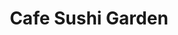 ---
layout: place
title: "Cafe Sushi Garden"
permalink: /virginia/arlington/cafe-sushi-garden.html
stateAbbr: VA
stateName: Virginia
cityName: Arlington
seo:
  name: "Cafe Sushi Garden"
  type: Restaurant
  links: https://www.cafesushigarden.com/
description: "Cafe Sushi Garden serves delicious sushi in Arlington, Virginia. Try fresh Japanese dishes for a great dining experience. Available for takeout, delivery, lunch, and dinner."
place_id: ChIJV0UeYtC3t4kRntRwy2P2ioU
photos:
  - name: >-
      places/ChIJV0UeYtC3t4kRntRwy2P2ioU/photos/AeeoHcKRf0XEXsaui94kLyNS7bfDacQHcSBzCbikDs0-Qiwp63Z6mH8q2YTfoEwH0EpR3zRevjgxhTqVpHBcvzA7Ad6rDmUNvHXyPFTTWGQehw_oAyo_MHg_LVaQkZo7lwrfRsR-ifFFu-B84JtnoWagEbwg-bikltFN4_vRk4VXv6Z9ISmCSgqe-PXLri0UVL9PIdeKhZ6qmCjxMxQNIPxSINEwtr9f4X75S5XiafO7Bne-uBITzTuosmM58vFS8yyIFslMTsyPf9-PcHmSVcFreNBwCUclWm6pCmL3FyL0v6rMHseQG4c7z6QxD1fzpN9I4N-TAm2aeUm0kwQWrCgeSfkZGybTPjKRNqxAJuewmiJDUNxoKYfcwvGDmgId7N5CKSh1ANDMiWHu5zFu9mm9V5MQUBCaAoCrKijQLafgseSfIQ
    widthPx: 4032
    heightPx: 3024
    authorAttributions:
      - displayName: Christina Bisaillon
        uri: https://maps.google.com/maps/contrib/102897133902500215714
        photoUri: >-
          https://lh3.googleusercontent.com/a/ACg8ocJ9g-Q2ITuMbY-SRLNoTBQj_-lpRSpLnMmsWtaLi0o8sgb4kQ=s100-p-k-no-mo
    flagContentUri: >-
      https://www.google.com/local/imagery/report/?cb_client=maps_api_places.places_api&image_key=!1e10!2sCIHM0ogKEICAgICx-rizOw&hl=en-US
    googleMapsUri: >-
      https://www.google.com/maps/place//data=!3m4!1e2!3m2!1sCIHM0ogKEICAgICx-rizOw!2e10!4m2!3m1!1s0x89b7b7d0621e4557:0x858af663cb70d49e
  - name: >-
      places/ChIJV0UeYtC3t4kRntRwy2P2ioU/photos/AeeoHcI_wLmjPnkCVnzQ3QArlw6FbZnXfMCphJT7ws4sD4Gu1l557vnWwUmxAG4qx71vSitkJu_TjoLRR_GvP09_mYi6595cPO0Sy_Rq4YyUWDOZZd5_w-YRaymyWh35_Cpu40mgk6eOTvkmblLkmgb-2mcOiUYic1IQZIF2SzUdEVPYp3YFEtXlS4EvP7bObqzTd0trk2qKZ_Pm8etGDQ5mrg_dd4P5oQAHvAOv-ZntQCkZrFAPELk5C1RTMcskp_TEcq2OZjfEduydv-vCua7uSz_2l3gNzjTJ15KzA_8r_8nYwA
    widthPx: 3717
    heightPx: 2839
    authorAttributions:
      - displayName: Cafe Sushi Garden
        uri: https://maps.google.com/maps/contrib/116624480447755882253
        photoUri: >-
          https://lh3.googleusercontent.com/a/ACg8ocKvPMkEDX4DJBiHj5nPNX_mqrmQ92RVTtoTZoVB1aTic3h7OQ=s100-p-k-no-mo
    flagContentUri: >-
      https://www.google.com/local/imagery/report/?cb_client=maps_api_places.places_api&image_key=!1e10!2sAF1QipOUSin3cmlyjU1Fwy_WvQ-ziSZl2cuC2D1Skdxx&hl=en-US
    googleMapsUri: >-
      https://www.google.com/maps/place//data=!3m4!1e2!3m2!1sAF1QipOUSin3cmlyjU1Fwy_WvQ-ziSZl2cuC2D1Skdxx!2e10!4m2!3m1!1s0x89b7b7d0621e4557:0x858af663cb70d49e
  - name: >-
      places/ChIJV0UeYtC3t4kRntRwy2P2ioU/photos/AeeoHcI9nYHLIawzIu5VSZqKRBdTQKehUZqePMZUqwGxEVVzN1-N25IE0oVnKMMnBUUoZtEs-ZlwpjpVkd9LSg-2fRvCwGz0JhZMOyeBk8PKCeR8P5j5R3O-eBfCcPxcoEU8Mme81lHfNg95dSJ3ovN7-alqb-hkwEQQ9-K8kJVGzTKBTu5K7abnMQY5ac9QpevtDvvECsqOUwPd_pIxJWyB7uGHCZP6aRI-WET20N37LTAAJ5SkOeTz1kCFE3J2_j2HxqB--QRYpSHZwK27ou4gLUDOF49L21UTF6q4uRSNeUE0h5jCAeNMJMVbAQU7Q9VdBS9QAeF4H4x7HqTryc9KkqQ5BGZw9lKS9gubvdmyNWxatk4lp7FLISguWXKbIdtiwNUt6Q7Bf3cZdmxxAJp7i3awLaicMr_S26z-eTGOpkaPWg
    widthPx: 4031
    heightPx: 3023
    authorAttributions:
      - displayName: Grecia
        uri: https://maps.google.com/maps/contrib/111998245103805842018
        photoUri: >-
          https://lh3.googleusercontent.com/a-/ALV-UjUX3v232XBPzmqalJ3F97Xhh6-PUPFhn1J6eBVE0l22f645Elxxjw=s100-p-k-no-mo
    flagContentUri: >-
      https://www.google.com/local/imagery/report/?cb_client=maps_api_places.places_api&image_key=!1e10!2sCIHM0ogKEICAgMCAmvaZQA&hl=en-US
    googleMapsUri: >-
      https://www.google.com/maps/place//data=!3m4!1e2!3m2!1sCIHM0ogKEICAgMCAmvaZQA!2e10!4m2!3m1!1s0x89b7b7d0621e4557:0x858af663cb70d49e
  - name: >-
      places/ChIJV0UeYtC3t4kRntRwy2P2ioU/photos/AeeoHcKLt4Z7IhrEazx5Q7dGSfkujVOg2ASzekdzvd3AJ6BPDuH4gdV8Qd8H3eeqQJ3UHGmy3VOc9bH6zmrK6sPtxswmOaz8ycBwYiGD-2iA1aL215eh1UMLB6erb8VKXI-SKYty63sZSSUYvwNnaDmkyiCs3FnNYMtCDUemgspbHzAisp3FHRUB8iklhv0RPU7qwntsjlHiWcmmDYwI-01Ptu7beJKqcpz2Q-SLieMBNjSRObajwO4amptobCMswNVYjW0IADNGl25t8AdI5rgwrXAspa4V6-O3qEXcem-kx9_T98Vj-z9mNZcQT8mz2nzEtUZXkrWaIN25riqjk1nUd2B5nYjMmmwbVhMOXi5kyW0qLp2XyoIEMVq-eruXJGQsamnhDdOckR4tx-Ei-NK9g1J0DuKg7eYZhSupy9LgNdLPiu_D
    widthPx: 4032
    heightPx: 3024
    authorAttributions:
      - displayName: T. Nelson
        uri: https://maps.google.com/maps/contrib/112000993122066295008
        photoUri: >-
          https://lh3.googleusercontent.com/a/ACg8ocIkyA8jlZ3SK8u3OwAANDZrhmQwnEP2dMt3LgrNKbtLcJYcRA=s100-p-k-no-mo
    flagContentUri: >-
      https://www.google.com/local/imagery/report/?cb_client=maps_api_places.places_api&image_key=!1e10!2sCIHM0ogKEICAgIDTtuKP9AE&hl=en-US
    googleMapsUri: >-
      https://www.google.com/maps/place//data=!3m4!1e2!3m2!1sCIHM0ogKEICAgIDTtuKP9AE!2e10!4m2!3m1!1s0x89b7b7d0621e4557:0x858af663cb70d49e
  - name: >-
      places/ChIJV0UeYtC3t4kRntRwy2P2ioU/photos/AeeoHcKMa0h-IlNZA4n2s84mMj5pkA_t2X6SydubaQ27Gmvzcwd0sY_sUmeolCHKjKsXFs0AU5w3I0T_mhOxnq443oDXCyfh-ep8OntaNnD-K_EZBAA3Tzvz-jXdrOSzhmkD-DeIJ_YRI7cQg4zAMBbry_X50ZwH7E86AlP4kPsnAC75owln3fpojGuJm05pytPXVIDJUM69ETilnSuJBoJZ9wY49O8N374gr7GqxyoYs8kyI3z7PQffCrNZYWIEPdJ-krT74hgWEC8UcVEu1h-HEwWZQJstwLUNtPYZd6M0QIgD2bievhmT1W2fDiUT9d-RPhooDy4z9jHxZiWegJOmReD7DZwtwTul1PuveLZZ0DX-NmU7wEaMSXC03RyL7iSWILh4LokJODTivWKYVzxoDmq79qtHAzdl3tTQaAFdJAq_Xw
    widthPx: 4080
    heightPx: 3072
    authorAttributions:
      - displayName: Sam Jones
        uri: https://maps.google.com/maps/contrib/109273405326296741279
        photoUri: >-
          https://lh3.googleusercontent.com/a-/ALV-UjUxpjuEpfrMCX56ZlDQ8Ook1UJxotgZIsvoFUbAsZD2YQZXCqejpA=s100-p-k-no-mo
    flagContentUri: >-
      https://www.google.com/local/imagery/report/?cb_client=maps_api_places.places_api&image_key=!1e10!2sCIHM0ogKEICAgIC1xIm7Gw&hl=en-US
    googleMapsUri: >-
      https://www.google.com/maps/place//data=!3m4!1e2!3m2!1sCIHM0ogKEICAgIC1xIm7Gw!2e10!4m2!3m1!1s0x89b7b7d0621e4557:0x858af663cb70d49e
  - name: >-
      places/ChIJV0UeYtC3t4kRntRwy2P2ioU/photos/AeeoHcLp_fmktCJ1AWfqqbN4rXE2ZLxqhTPB7ZMv0u8OXKAoya68MeAM7bLIXL-WH4r2LfrjK9js6QeF7mUc2qzZRHayGIt7FUvXKhUh0JwBn7lgsT4VJ9xw_TFbbu7atTO8-S6IEGZb1tsPTq4ugmzeNpXthgwWaHzUkXkLgG5Q3c4PFFX7Z_xkaMiaUk02wIrJTrCWe4huCfYqLYbLzM92krN6rGrEt28YT8JhAW8Af9Oohtv-bnl6WR7JCz0AOaANzgfDtE_W5znY2wBNh5s3ylkWLEw0x_rVMMDc9NqezKeRWRixlOdT4r8RoPWjCa2jPzsYa8P0gwHcAw6yZ-NMdHPjIEvq3TN4rtETWqlIRZOgT8Q-iyRXtqWu8PWq5j_mvzsJFjlIjpeNRaZRAUU-hmq7UOi1nitttQX6q4biqu0qLA
    widthPx: 3024
    heightPx: 4032
    authorAttributions:
      - displayName: T. Nelson
        uri: https://maps.google.com/maps/contrib/112000993122066295008
        photoUri: >-
          https://lh3.googleusercontent.com/a/ACg8ocIkyA8jlZ3SK8u3OwAANDZrhmQwnEP2dMt3LgrNKbtLcJYcRA=s100-p-k-no-mo
    flagContentUri: >-
      https://www.google.com/local/imagery/report/?cb_client=maps_api_places.places_api&image_key=!1e10!2sCIHM0ogKEICAgIDTtuKPDA&hl=en-US
    googleMapsUri: >-
      https://www.google.com/maps/place//data=!3m4!1e2!3m2!1sCIHM0ogKEICAgIDTtuKPDA!2e10!4m2!3m1!1s0x89b7b7d0621e4557:0x858af663cb70d49e
  - name: >-
      places/ChIJV0UeYtC3t4kRntRwy2P2ioU/photos/AeeoHcK0_uDvZhOx2tFi2GeShfFxp83Syx3-tBucWXLf7pStgvfU5ZGiRRmktoMQa8qwWnzn359vfhCzVOCsBmnPHRylj5fTX6maofYRHG1OnKaQroCkmkce0FKJzG61wFdUL-fsXo6wmSX502u7OCOKFX92H1p07it15f0EPBgmhZ-3kI3rNHRCtJUVugUiSw5WXLXiptcWPJI2hgTKNDElX4KEhNwfJe7LjaEQMFKhCMjGTkPWoJRGP47lwbwjT2KKsSuXUC_nuc6mRtUG8ZiQf5CALwTWT7KuWzt6EVZICaqthg
    widthPx: 3291
    heightPx: 2832
    authorAttributions:
      - displayName: Cafe Sushi Garden
        uri: https://maps.google.com/maps/contrib/116624480447755882253
        photoUri: >-
          https://lh3.googleusercontent.com/a/ACg8ocKvPMkEDX4DJBiHj5nPNX_mqrmQ92RVTtoTZoVB1aTic3h7OQ=s100-p-k-no-mo
    flagContentUri: >-
      https://www.google.com/local/imagery/report/?cb_client=maps_api_places.places_api&image_key=!1e10!2sAF1QipMGQaWD3vR5CXzrhYkqfXUgtW18yjCixphkJM-A&hl=en-US
    googleMapsUri: >-
      https://www.google.com/maps/place//data=!3m4!1e2!3m2!1sAF1QipMGQaWD3vR5CXzrhYkqfXUgtW18yjCixphkJM-A!2e10!4m2!3m1!1s0x89b7b7d0621e4557:0x858af663cb70d49e
  - name: >-
      places/ChIJV0UeYtC3t4kRntRwy2P2ioU/photos/AeeoHcKHk9pZt5TboSjk3e4JxQ0TxZC0u8Dxcmx3C28zb8h3qt0haPYsTCSYvlqVrETye23-MwAWq27wQQFycijwba74Wky7yabrcfFGWpaarQXeh07Cv00Hbd4Py8npVSycDkZtHnXCJrrMvchH_1Sc4GSTJHsgXKTngqqVPYEZUGVAWE84-dPeaaqbT0KB1O3oGCEwbr6PUPrPmnA-D3LLCNiPmbmRzo4oSbs5nRFzlDXvf7iyiiqS3yqViHEqn52Dx-T78iryflbjwWHHCzmPSSTOTgn6pf8lRTAOKYnv-mekRF0c_oUDiLOEyKv6oZb4MTKu5hMfNsqqtwKgJ3aQXpb_IoQLo6aSl7mVaiACQ_DkUgN00TAnY9fpBMxbyBVa8udm0dXZMo32g_x66hR9jzXGj2LC4HvjmSxYmTWLyG0X6eCW
    widthPx: 3024
    heightPx: 4032
    authorAttributions:
      - displayName: Dahye Kim
        uri: https://maps.google.com/maps/contrib/116313537141654271319
        photoUri: >-
          https://lh3.googleusercontent.com/a-/ALV-UjWkOvUMJOIFruZc9NFr9JncjtvELxfXv3nGadIDv3ZEm1ZlhKdC=s100-p-k-no-mo
    flagContentUri: >-
      https://www.google.com/local/imagery/report/?cb_client=maps_api_places.places_api&image_key=!1e10!2sCIHM0ogKEICAgIDrzcSc5gE&hl=en-US
    googleMapsUri: >-
      https://www.google.com/maps/place//data=!3m4!1e2!3m2!1sCIHM0ogKEICAgIDrzcSc5gE!2e10!4m2!3m1!1s0x89b7b7d0621e4557:0x858af663cb70d49e
  - name: >-
      places/ChIJV0UeYtC3t4kRntRwy2P2ioU/photos/AeeoHcI7HepEApdotsb15CqfB9UX-e5wgaBZzT04B0nyOBQc5MNBjfQB3ZXy-Y7yhrIgFvU7XdiwJp5j64T4X_KJVuPdeqrTzL_MIAIzO9hsOaOA9P9Exe9Zm_xBaRZoi7WZCkvQNvLb74YybAsE1D7sIfy7U4Gsnd4FJmWdoGCQruejGuTjxBloTEEy6vm90-xEECiUqIOLV6UnEHmVWOha7lJsCaEHpOWh65PSXHHjnBJzolhJk2NtLV5bgyusVQLzUXGRD9uPvtmCF3B9Yw_eUoy-mE7yta7JUL38l6sE2gWs2z0plgJbD_2GEt7-NQJzeUyQ7sXD6Ji3npdpgyQQAie7V-MK0sE0GvhNvIDbMX3OyJu5VKcNYp5y--SnEsT0zTOoLwDwj3Hb4e28pfvsXF0q4VGS40QEIsuTwHUjyP0
    widthPx: 3000
    heightPx: 4000
    authorAttributions:
      - displayName: Angela Su
        uri: https://maps.google.com/maps/contrib/112622062854089500851
        photoUri: >-
          https://lh3.googleusercontent.com/a-/ALV-UjV66HEPvB3kEeVB56p-HlyiLxzK85Qx1cRPCIdfkTeTw0me5i-fMQ=s100-p-k-no-mo
    flagContentUri: >-
      https://www.google.com/local/imagery/report/?cb_client=maps_api_places.places_api&image_key=!1e10!2sCIHM0ogKEICAgICei4HhAw&hl=en-US
    googleMapsUri: >-
      https://www.google.com/maps/place//data=!3m4!1e2!3m2!1sCIHM0ogKEICAgICei4HhAw!2e10!4m2!3m1!1s0x89b7b7d0621e4557:0x858af663cb70d49e
  - name: >-
      places/ChIJV0UeYtC3t4kRntRwy2P2ioU/photos/AeeoHcIQiBVr1_1bnrW8F8VAj7vXlSbV4mLcaJzl8kSuaP8CH32FEAzPpn1UWKAyn_VxvrRs37ubIJiqD6IRNEchXEzL5kzhCDXHVyjt3ag7LA3vBENtFQqjQIUvxXZreFJoE2r_6U3PL6os8WLhtPMGD7kwH9fUyoVWYS2SxXoI4atsWfYGjnC1DbZ7cQ7_0KMMrohqNdDLaY87gyuZpo5WKQgR-IQpXR0OJ2JuK10zsfdwAfwGWjCQaUyLohWPyWzgj6oBB9R7RSoi9GTl6QLxPfHDTqtM-wtAETQO3ppp092zR2h3nw_pUUokYtaqondDPbpRyt4ECZ2WKcQZvEMT4ZliVUiK5iQUwYzqLLdV6vrKDuJg2FRCN9KDn4oQSUuoD0m6mDepNH6xfF7MNwzFBTeZr-KiphHTZnytBLQGYcVXGCpK
    widthPx: 3510
    heightPx: 4480
    authorAttributions:
      - displayName: David S
        uri: https://maps.google.com/maps/contrib/111547309223896884587
        photoUri: >-
          https://lh3.googleusercontent.com/a-/ALV-UjX0Od1IWKg3vsf2iIdckOzAUlmQp1jcH1CRQOmdXxphri5kNCUyDQ=s100-p-k-no-mo
    flagContentUri: >-
      https://www.google.com/local/imagery/report/?cb_client=maps_api_places.places_api&image_key=!1e10!2sCIHM0ogKEICAgIDn1KfN2gE&hl=en-US
    googleMapsUri: >-
      https://www.google.com/maps/place//data=!3m4!1e2!3m2!1sCIHM0ogKEICAgIDn1KfN2gE!2e10!4m2!3m1!1s0x89b7b7d0621e4557:0x858af663cb70d49e
address: 1560 Wilson Blvd Ste 175, Arlington, VA 22209, USA
street: 1560 Wilson Blvd Ste 175
city: Arlington
state: VA
zip: '22209'
country: USA
neighborhood: Radnor - Fort Myer Heights
latitude: '38.893858'
longitude: '-77.076459'
accessibility_options:
  wheelchairAccessibleParking: true
  wheelchairAccessibleEntrance: true
  wheelchairAccessibleRestroom: true
  wheelchairAccessibleSeating: true
business_status: OPERATIONAL
name: Cafe Sushi Garden
google_maps_links:
  directionsUri: >-
    https://www.google.com/maps/dir//''/data=!4m7!4m6!1m1!4e2!1m2!1m1!1s0x89b7b7d0621e4557:0x858af663cb70d49e!3e0
  placeUri: https://maps.google.com/?cid=9622774462305850526
  writeAReviewUri: >-
    https://www.google.com/maps/place//data=!4m3!3m2!1s0x89b7b7d0621e4557:0x858af663cb70d49e!12e1
  reviewsUri: >-
    https://www.google.com/maps/place//data=!4m4!3m3!1s0x89b7b7d0621e4557:0x858af663cb70d49e!9m1!1b1
  photosUri: >-
    https://www.google.com/maps/place//data=!4m3!3m2!1s0x89b7b7d0621e4557:0x858af663cb70d49e!10e5
primary_type: Sushi Restaurant
opening_hours:
  regular: null
  current: null
secondary_opening_hours:
  regular:
    weekdayDescriptions: null
    type: null
  current:
    weekdayDescriptions: null
    type: null
phone: (571) 257-7857
price_level: PRICE_LEVEL_MODERATE
price_range: $10 &ndash; $20
rating: '4.9'
rating_count: 0
website: https://www.cafesushigarden.com/
reviews:
  - name: >-
      places/ChIJV0UeYtC3t4kRntRwy2P2ioU/reviews/ChdDSUhNMG9nS0VJQ0FnTUNBbXZicF93RRAB
    relativePublishTimeDescription: 2 months ago
    rating: 5
    text:
      text: >-
        best sushi restaurant ever. i lived in the area for just a few months
        but this restaurant made such an impact on me that i'm still thinking of
        it!! sushi is delicious and the service is impeccable. highly recommend
        the chef's special - i loved his creations!!
      languageCode: en
    originalText:
      text: >-
        best sushi restaurant ever. i lived in the area for just a few months
        but this restaurant made such an impact on me that i'm still thinking of
        it!! sushi is delicious and the service is impeccable. highly recommend
        the chef's special - i loved his creations!!
      languageCode: en
    authorAttribution:
      displayName: Grecia
      uri: https://www.google.com/maps/contrib/111998245103805842018/reviews
      photoUri: >-
        https://lh3.googleusercontent.com/a-/ALV-UjUX3v232XBPzmqalJ3F97Xhh6-PUPFhn1J6eBVE0l22f645Elxxjw=s128-c0x00000000-cc-rp-mo
    publishTime: '2025-01-31T02:27:47.083073Z'
    flagContentUri: >-
      https://www.google.com/local/review/rap/report?postId=ChdDSUhNMG9nS0VJQ0FnTUNBbXZicF93RRAB&d=17924085&t=1
    googleMapsUri: >-
      https://www.google.com/maps/reviews/data=!4m6!14m5!1m4!2m3!1sChdDSUhNMG9nS0VJQ0FnTUNBbXZicF93RRAB!2m1!1s0x89b7b7d0621e4557:0x858af663cb70d49e
  - name: >-
      places/ChIJV0UeYtC3t4kRntRwy2P2ioU/reviews/ChdDSUhNMG9nS0VJQ0FnSUN2enUydHpnRRAB
    relativePublishTimeDescription: 4 months ago
    rating: 5
    text:
      text: >-
        First off, the staff was amazing! The service was very friendly and
        quick. We asked for recommendations and received excellent picks for
        both cooked and raw rolls. We ended up ordering the double fantasy (raw)
        and the special shrimp (cooked) rolls as well as an order of the
        bibimbop. Miso soup was also included automatically. It was all
        absolutely delicious. Halfway through our meal they also brought us out
        a sample of the volcano roll, which tasted just absolutely wonderful
        with the combination of the two sauces on it. The overall atmosphere is
        great too. It's a cozy little shop with a nice calm ambiance.
      languageCode: en
    originalText:
      text: >-
        First off, the staff was amazing! The service was very friendly and
        quick. We asked for recommendations and received excellent picks for
        both cooked and raw rolls. We ended up ordering the double fantasy (raw)
        and the special shrimp (cooked) rolls as well as an order of the
        bibimbop. Miso soup was also included automatically. It was all
        absolutely delicious. Halfway through our meal they also brought us out
        a sample of the volcano roll, which tasted just absolutely wonderful
        with the combination of the two sauces on it. The overall atmosphere is
        great too. It's a cozy little shop with a nice calm ambiance.
      languageCode: en
    authorAttribution:
      displayName: Brian Yutzy
      uri: https://www.google.com/maps/contrib/112915670759389191483/reviews
      photoUri: >-
        https://lh3.googleusercontent.com/a-/ALV-UjX03sBxBP-Pezq0snbeV0n5grLZUGZzryEuuYbKYUH5IuFaNLcb=s128-c0x00000000-cc-rp-mo-ba4
    publishTime: '2024-12-11T03:18:11.878870Z'
    flagContentUri: >-
      https://www.google.com/local/review/rap/report?postId=ChdDSUhNMG9nS0VJQ0FnSUN2enUydHpnRRAB&d=17924085&t=1
    googleMapsUri: >-
      https://www.google.com/maps/reviews/data=!4m6!14m5!1m4!2m3!1sChdDSUhNMG9nS0VJQ0FnSUN2enUydHpnRRAB!2m1!1s0x89b7b7d0621e4557:0x858af663cb70d49e
  - name: >-
      places/ChIJV0UeYtC3t4kRntRwy2P2ioU/reviews/ChdDSUhNMG9nS0VJQ0FnSUQ3ODVDQmhRRRAB
    relativePublishTimeDescription: 6 months ago
    rating: 5
    text:
      text: >-
        You're not seeing double. I love the garden roll, and my husband loves
        the rainbow roll! Forget anything that I have said about any other sushi
        place on the East Coast. Cafe Sushi Garden not only has the very best
        rolls that we have ever eaten, but it also offers rice bowls,
        sandwiches, and pretty much something for everyone. Set back from Wilson
        Boulevard at the corner with North Pierce, this small, impeccabile,
        unassuming restaurant is perfect if you and a couple of friends prefer a
        sushi counter, grab and go, or outside seating. The people who work here
        are charming, generous, and constitute the other main reason for going
        back again and again. They contribute to exceed expectations.


        Update: The last time we went, our favorite rolls were significantly
        smaller. Whereas this had become our favorite place for sushi rolls, I
        am not sure now. We will probably give the restaurant one more chance.
      languageCode: en
    originalText:
      text: >-
        You're not seeing double. I love the garden roll, and my husband loves
        the rainbow roll! Forget anything that I have said about any other sushi
        place on the East Coast. Cafe Sushi Garden not only has the very best
        rolls that we have ever eaten, but it also offers rice bowls,
        sandwiches, and pretty much something for everyone. Set back from Wilson
        Boulevard at the corner with North Pierce, this small, impeccabile,
        unassuming restaurant is perfect if you and a couple of friends prefer a
        sushi counter, grab and go, or outside seating. The people who work here
        are charming, generous, and constitute the other main reason for going
        back again and again. They contribute to exceed expectations.


        Update: The last time we went, our favorite rolls were significantly
        smaller. Whereas this had become our favorite place for sushi rolls, I
        am not sure now. We will probably give the restaurant one more chance.
      languageCode: en
    authorAttribution:
      displayName: Virginia CV
      uri: https://www.google.com/maps/contrib/108904783994436330447/reviews
      photoUri: >-
        https://lh3.googleusercontent.com/a-/ALV-UjXwOxYbENhVWKG3YGAnhy0nSLACKLDNZUWJGg7ItpkOXoutYkCsmQ=s128-c0x00000000-cc-rp-mo-ba4
    publishTime: '2024-10-06T13:31:53.744231Z'
    flagContentUri: >-
      https://www.google.com/local/review/rap/report?postId=ChdDSUhNMG9nS0VJQ0FnSUQ3ODVDQmhRRRAB&d=17924085&t=1
    googleMapsUri: >-
      https://www.google.com/maps/reviews/data=!4m6!14m5!1m4!2m3!1sChdDSUhNMG9nS0VJQ0FnSUQ3ODVDQmhRRRAB!2m1!1s0x89b7b7d0621e4557:0x858af663cb70d49e
  - name: >-
      places/ChIJV0UeYtC3t4kRntRwy2P2ioU/reviews/ChZDSUhNMG9nS0VJQ0FnTURBODlHQk5REAE
    relativePublishTimeDescription: 2 months ago
    rating: 5
    text:
      text: >-
        Small but nice. Probably the best sushi I have ever had to date. Highly
        recommend!
      languageCode: en
    originalText:
      text: >-
        Small but nice. Probably the best sushi I have ever had to date. Highly
        recommend!
      languageCode: en
    authorAttribution:
      displayName: Lucas Hartman
      uri: https://www.google.com/maps/contrib/102099605964139008824/reviews
      photoUri: >-
        https://lh3.googleusercontent.com/a-/ALV-UjXxNTJqiQ1v-fboKk7vQ85xCO95R5J3_ow_SGUyNaH8sDuLrpXi=s128-c0x00000000-cc-rp-mo
    publishTime: '2025-02-11T19:09:11.218627Z'
    flagContentUri: >-
      https://www.google.com/local/review/rap/report?postId=ChZDSUhNMG9nS0VJQ0FnTURBODlHQk5REAE&d=17924085&t=1
    googleMapsUri: >-
      https://www.google.com/maps/reviews/data=!4m6!14m5!1m4!2m3!1sChZDSUhNMG9nS0VJQ0FnTURBODlHQk5REAE!2m1!1s0x89b7b7d0621e4557:0x858af663cb70d49e
  - name: >-
      places/ChIJV0UeYtC3t4kRntRwy2P2ioU/reviews/ChZDSUhNMG9nS0VJQ0FnTUNRX2NUeGNnEAE
    relativePublishTimeDescription: a month ago
    rating: 5
    text:
      text: >-
        Absolutely outstanding! The sushi and California rolls were fresh and
        the coloring was beautiful. The only down side I saw was the limited
        seating but that just means get there early or order it to go! The
        service was also impeccable and the chef let us try a smoked salmon roll
        he was making. I highly recommend trying them out, can say anything
        about the sandwiches but I'm sure they're equally as good.  Again,
        absolutely wonderful and I will be back!
      languageCode: en
    originalText:
      text: >-
        Absolutely outstanding! The sushi and California rolls were fresh and
        the coloring was beautiful. The only down side I saw was the limited
        seating but that just means get there early or order it to go! The
        service was also impeccable and the chef let us try a smoked salmon roll
        he was making. I highly recommend trying them out, can say anything
        about the sandwiches but I'm sure they're equally as good.  Again,
        absolutely wonderful and I will be back!
      languageCode: en
    authorAttribution:
      displayName: Ben Gump
      uri: https://www.google.com/maps/contrib/107112685422150725077/reviews
      photoUri: >-
        https://lh3.googleusercontent.com/a-/ALV-UjXv0VU5DzN24nYnXEX29eRqwdRv9xPn8kLenNWCI-rK98LDfmU=s128-c0x00000000-cc-rp-mo
    publishTime: '2025-03-06T17:45:18.417998Z'
    flagContentUri: >-
      https://www.google.com/local/review/rap/report?postId=ChZDSUhNMG9nS0VJQ0FnTUNRX2NUeGNnEAE&d=17924085&t=1
    googleMapsUri: >-
      https://www.google.com/maps/reviews/data=!4m6!14m5!1m4!2m3!1sChZDSUhNMG9nS0VJQ0FnTUNRX2NUeGNnEAE!2m1!1s0x89b7b7d0621e4557:0x858af663cb70d49e
parking_options: {}
payment_options:
  acceptsCreditCards: true
  acceptsDebitCards: true
  acceptsCashOnly: false
  acceptsNfc: true
allow_dogs: null
curbside_pickup: false
delivery: true
dine_in: true
good_for_children: true
good_for_groups: null
good_for_sports: null
live_music: false
menu_for_children: null
outdoor_seating: false
reservable: true
restroom: true
serves_beer: null
serves_breakfast: true
serves_brunch: null
serves_cocktails: null
serves_coffee: true
serves_dinner: true
serves_dessert: true
serves_lunch: true
serves_vegetarian_food: null
serves_wine: null
takeout: true
update_category: essentials
summary: null

---